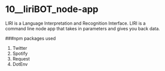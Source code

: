# 10__liriBOT_node-app
LIRI is a Language Interpretation and Recognition Interface.  LIRI is a command line node app that takes in parameters and gives you back data.



###npm packages used
1. Twitter
2. Spotify
3. Request
4. DotEnv